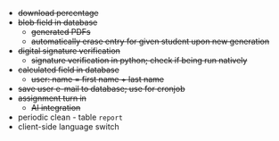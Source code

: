 - ~~download percentage~~
- ~~blob field in database~~
  - ~~generated PDFs~~
  - ~~automatically erase entry for given student upon new generation~~
- ~~digital signature verification~~
  - ~~signature verification in python; check if being run natively~~
- ~~calculated field in database~~
  - ~~user: name = first name + last name~~
- ~~save user e-mail to database; use for cronjob~~
- ~~assignment turn in~~
  - ~~AI integration~~
- periodic clean - table `report`
- client-side language switch